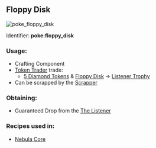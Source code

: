## Floppy Disk
![poke_floppy_disk](https://github.com/ItsMePok/PFE/assets/136857747/e9d33ff5-9520-4b5d-99f6-33a9906ee64b)

Identifier: **poke:floppy_disk**

### Usage:
* Crafting Component
* [Token Trader](https://github.com/ItsMePok/PFE/wiki/Token-Trader) trade:
  *  [5 Diamond Tokens](https://github.com/ItsMePok/PFE/wiki/Diamond-Token) & [Floppy Disk](https://github.com/ItsMePok/PFE/wiki/Floppy-Disk) -> [Listener Trophy](https://github.com/ItsMePok/PFE/wiki/Listener-Trophy)
* Can be scrapped by the [Scrapper](https://github.com/ItsMePok/PFE/wiki/Scrapper)
### Obtaining:
 * Guaranteed Drop from the [The Listener](https://github.com/ItsMePok/PFE/wiki/Listener)

### Recipes used in:
* [Nebula Core](https://github.com/ItsMePok/PFE/wiki/Nebula-Core)
